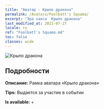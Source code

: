 ```yaml
---
title: "Аватар - Крыло дракона"
permalink: /Avatars/Foolbatt's Squama/
excerpt: "Эра хаоса  Крыло дракона"
last_modified_at: 2021-07-27
locale: ru
ref: "Foolbatt's Squama.md"
toc: false
classes: wide
---
```

 ![Крыло дракона](/images/a/avatarFrame_83.png)

## Подробности

 **Описание:** Рамка аватара «Крыло дракона» 

 **Tips:** Выдается за участие в событии 

 **Is available:**  + 

